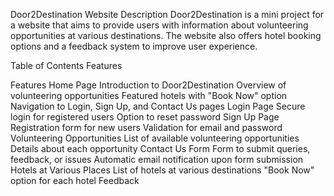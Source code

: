 Door2Destination Website
Description
Door2Destination is a mini project for a website that aims to provide users with information about volunteering opportunities at various destinations. The website also offers hotel booking options and a feedback system to improve user experience.

Table of Contents
Features

Features
Home Page
Introduction to Door2Destination
Overview of volunteering opportunities
Featured hotels with "Book Now" option
Navigation to Login, Sign Up, and Contact Us pages
Login Page
Secure login for registered users
Option to reset password
Sign Up Page
Registration form for new users
Validation for email and password
Volunteering Opportunities
List of available volunteering opportunities
Details about each opportunity
Contact Us Form
Form to submit queries, feedback, or issues
Automatic email notification upon form submission
Hotels at Various Places
List of hotels at various destinations
"Book Now" option for each hotel
Feedback

